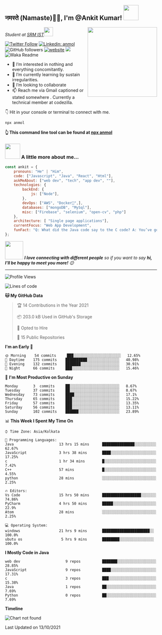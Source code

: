 



<h2>नमस्ते (Namaste)🙏🏻, I'm @Ankit Kumar! <img src="https://media.giphy.com/media/12oufCB0MyZ1Go/giphy.gif" width="50"></h2>
<img align='right' src="https://media.giphy.com/media/M9gbBd9nbDrOTu1Mqx/giphy.gif" width="230">
<p><em>Student at <a href="http://www.cleartax.in">SRM IST</a><img src="https://media.giphy.com/media/WUlplcMpOCEmTGBtBW/giphy.gif" width="30"> 
</em></p>

[![Twitter Follow](https://img.shields.io/twitter/follow/misteranmol?label=Follow)](https://twitter.com/intent/follow?screen_name=Akkr31236008)
[![Linkedin: anmol](https://img.shields.io/badge/-Ankit-blue?style=flat-square&logo=Linkedin&logoColor=white&link=https://www.linkedin.com/in/ankit-kumar-b68906192/)](https://www.linkedin.com/in/ankit-kumar-b68906192/)
![GitHub followers](https://img.shields.io/github/followers/anmol098?label=Follow&style=social)
[![website](https://img.shields.io/badge/Website-46a2f1.svg?&style=flat-square&logo=Google-Chrome&logoColor=white&link=https://anmolsingh.me/)](https://anmolsingh.me/)
![](https://visitor-badge.glitch.me/badge?page_id=anmol098.anmol098)
![Waka Readme](https://github.com/anmol098/anmol098/workflows/Waka%20Readme/badge.svg)

- 👀 I’m interested in nothing and everything concomitantly.
- 🌱 I’m currently learning by sustain irregularities.
- 💞️ I’m looking to collaborate 
- 📫 Reach me via Gmail captioned or stated somewhere .
Currently a technical member at codezilla.

👇 Hit in your console or terminal to connect with me.

```bash
npx anmol
```
**👆 This command line tool can be found at [npx anmol](https://github.com/anmol098/npx_card)**

### <img src="https://media.giphy.com/media/VgCDAzcKvsR6OM0uWg/giphy.gif" width="50"> A little more about me...  

```javascript
const ankit = {
    pronouns: "He" | "Him",
    code: ["Javascript", "Java", "React", "Html"],
    askMeAbout: ["web dev", "tech", "app dev", ""],
    technologies: {
        backEnd: {
            js: ["Node"],
        },
        devOps: ["AWS", "Docker🐳",],
        databases: ["mongoDB", "MySql"],
        misc: ["Firebase", "selenium", "open-cv", "php"]
    },
    architecture: [ "Single page applications"],
    currentFocus: "Web App Development",
    funFact: "Q: What did the Java code say to the C code? A: You’ve got no class."
};
```

<img src="https://media.giphy.com/media/LnQjpWaON8nhr21vNW/giphy.gif" width="60"> <em><b>I love connecting with different people</b> so if you want to say <b>hi, I'll be happy to meet you more!</b> 😊</em>

---
<!--START_SECTION:waka-->
![Profile Views](http://img.shields.io/badge/Profile%20Views-925-blue)

![Lines of code](https://img.shields.io/badge/From%20Hello%20World%20I%27ve%20Written-875711%20lines%20of%20code-blue)

**🐱 My GitHub Data** 

> 🏆 14 Contributions in the Year 2021
 > 
> 📦 203.0 kB Used in GitHub's Storage 
 > 
> 💼 Opted to Hire
 > 
> 📜 15 Public Repositories 
 > 
>   
 > 
**I'm an Early 🐤** 

```text
🌞 Morning    54 commits     ███░░░░░░░░░░░░░░░░░░░░░░   12.65% 
🌆 Daytime    175 commits    ██████████░░░░░░░░░░░░░░░   40.98% 
🌃 Evening    132 commits    ███████░░░░░░░░░░░░░░░░░░   30.91% 
🌙 Night      66 commits     ███░░░░░░░░░░░░░░░░░░░░░░   15.46%

```
📅 **I'm Most Productive on Sunday** 

```text
Monday       3  commits     ██░░░░░░░░░░░░░░░░░░░░░░░   8.67% 
Tuesday      37 commits     ██░░░░░░░░░░░░░░░░░░░░░░░   8.67% 
Wednesday    73 commits     ████░░░░░░░░░░░░░░░░░░░░░   17.1% 
Thursday     65 commits     ███░░░░░░░░░░░░░░░░░░░░░░   15.22% 
Friday       57 commits     ███░░░░░░░░░░░░░░░░░░░░░░   13.35% 
Saturday     56 commits     ███░░░░░░░░░░░░░░░░░░░░░░   13.11% 
Sunday       102 commits    ██████░░░░░░░░░░░░░░░░░░░   23.89%

```


📊 **This Week I Spent My Time On** 

```text
⌚︎ Time Zone: Asia/Kolkata

💬 Programming Languages: 
Java                     13 hrs 15 mins      ███████████████░░░░░░░░░░   62.67% 
JavaScript               3 hrs 38 mins       ████░░░░░░░░░░░░░░░░░░░░░   17.25% 
c                        1 hr 34 mins        █░░░░░░░░░░░░░░░░░░░░░░░░   7.42% 
C++                      57 mins             █░░░░░░░░░░░░░░░░░░░░░░░░   4.55% 
python                   28 mins             ░░░░░░░░░░░░░░░░░░░░░░░░░   2.25%

🔥 Editors: 
Vs Code                  15 hrs 50 mins      ██████████████████░░░░░░░   74.86% 
PyCharm                  4 hrs 50 mins       █████░░░░░░░░░░░░░░░░░░░░   22.9% 
Atom                     28 mins             ░░░░░░░░░░░░░░░░░░░░░░░░░   2.25%

💻 Operating System: 
windows                  21 hrs 9 mins       ██████████████████████░░   100.0%
ubutu os                  5 hrs 9 mins       ████████░░░░░░░░░░░░░░░░   100.0%

```

**I Mostly Code in Java** 

```text
web dev                     9 repos          ███████░░░░░░░░░░░░░░░░░░   28.85% 
JavaScript                  9 repos          ████░░░░░░░░░░░░░░░░░░░░░   17.31% 
c                           3 repos          ███░░░░░░░░░░░░░░░░░░░░░░   15.38% 
Java                        1 repos          ██░░░░░░░░░░░░░░░░░░░░░░░   7.69% 
Python                      0 repos          ██░░░░░░░░░░░░░░░░░░░░░░░   7.69%

```


**Timeline**

![Chart not found](https://raw.githubusercontent.com/anmol098/anmol098/master/charts/bar_graph.png) 



 Last Updated on 13/10/2021
